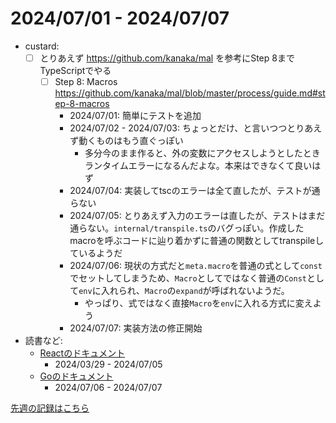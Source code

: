 # 2024/07/01 - 2024/07/07

- custard:
    - [ ] とりあえず <https://github.com/kanaka/mal> を参考にStep 8までTypeScriptでやる
        - [ ] Step 8: Macros <https://github.com/kanaka/mal/blob/master/process/guide.md#step-8-macros>
            - 2024/07/01: 簡単にテストを追加
            - 2024/07/02 - 2024/07/03: ちょっとだけ、と言いつつとりあえず動くものはもう直ぐっぽい
                - 多分今のまま作ると、外の変数にアクセスしようとしたときランタイムエラーになるんだよな。本来はできなくて良いはず
            - 2024/07/04: 実装してtscのエラーは全て直したが、テストが通らない
            - 2024/07/05: とりあえず入力のエラーは直したが、テストはまだ通らない。`internal/transpile.ts`のバグっぽい。作成したmacroを呼ぶコードに辿り着かずに普通の関数としてtranspileしているようだ
            - 2024/07/06: 現状の方式だと`meta.macro`を普通の式として`const`でセットしてしまうため、`Macro`としてではなく普通の`Const`として`env`に入れられ、`Macro`の`expand`が呼ばれないようだ。
                - やっぱり、式ではなく直接`Macro`を`env`に入れる方式に変えよう
            - 2024/07/07: 実装方法の修正開始
- 読書など:
    - [Reactのドキュメント](https://ja.react.dev/learn)
        - 2024/03/29 - 2024/07/05
    - [Goのドキュメント](https://go.dev/doc/)
        - 2024/07/06 - 2024/07/07

[先週の記録はこちら](https://github.com/igrep/daily-commits/blob/b0683ad9fd155650ce9256467c673c64adcf9f3e/yesterday.md)
